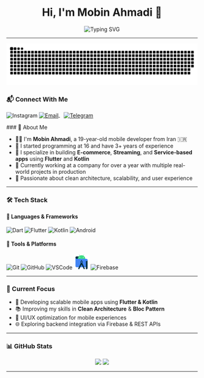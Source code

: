 <h1 align="center">Hi, I'm Mobin Ahmadi 👋</h1>

<p align="center">
  <img src="https://readme-typing-svg.herokuapp.com?font=Fira+Code&size=22&pause=1000&center=true&vCenter=true&width=440&lines=Mobile+App+Developer;Flutter+%26+Kotlin+Enthusiast;Firebase+Lover;Open+Source+Contributor" alt="Typing SVG" />
</p>

---

<picture >
  <source media="(prefers-color-scheme: dark)" srcset="https://raw.githubusercontent.com/platane/platane/output/github-contribution-grid-snake-dark.svg">
  <source media="(prefers-color-scheme: dark)" srcset="https://raw.githubusercontent.com/platane/platane/output/github-contribution-grid-snake.svg"> 
  <img alt="github contribution grid snake animation" src="https://raw.githubusercontent.com/platane/platane/output/github-contribution-grid-snake.svg">
</picture>


### 📬 Connect With Me

<p align="left" style="margin-right:10px;>
  <a href="https://instagram.com/m_ahm1384" target="_blank" style="margin-right:10px margin_top:20px;">
    <img align="center" src="https://raw.githubusercontent.com/rahuldkjain/github-profile-readme-generator/master/src/images/icons/Social/instagram.svg" alt="Instagram" height="32" width="32" />
  </a>
  <a href="mailto:mobin1384ahmadi1384@gmail.com" target="_blank" style="margin-right:10px;"> 
    <img align="center" src="https://cdn-icons-png.flaticon.com/512/732/732200.png" alt="Email" height="32" width="32" />
  </a>
  <a href="https://t.me/M_mobin11" target="_blank" style="margin-right:10px;"> 
    <img align="center" src="https://cdn-icons-png.flaticon.com/512/2111/2111646.png" alt="Telegram" height="32" width="32" />
  </a>
</p>
### 📌 About Me

- 👨‍💻 I'm **Mobin Ahmadi**, a 19-year-old mobile developer from Iran 🇮🇷
- 🧠 I started programming at 16 and have 3+ years of experience
- 💼 I specialize in building **E-commerce**, **Streaming**, and **Service-based apps** using **Flutter** and **Kotlin**
- 🏢 Currently working at a company for over a year with multiple real-world projects in production
- 🚀 Passionate about clean architecture, scalability, and user experience

---

### 🛠️ Tech Stack

#### 🔹 Languages & Frameworks
<p align="left">
  <img src="https://cdn.jsdelivr.net/gh/devicons/devicon/icons/dart/dart-original.svg" width="40" height="40" alt="Dart"/>
  <img src="https://cdn.jsdelivr.net/gh/devicons/devicon/icons/flutter/flutter-original.svg" width="40" height="40" alt="Flutter"/>
  <img src="https://www.vectorlogo.zone/logos/kotlinlang/kotlinlang-icon.svg" alt="Kotlin" width="40" height="40"/> 
  <img src="https://cdn.jsdelivr.net/gh/devicons/devicon/icons/android/android-original.svg" width="40" height="40" alt="Android"/>
</p>

#### 🔹 Tools & Platforms
<p align="left">
  <img src="https://cdn.jsdelivr.net/gh/devicons/devicon/icons/git/git-original.svg" width="40" height="40" alt="Git"/> 
<img src="https://cdn.jsdelivr.net/gh/devicons/devicon/icons/github/github-original-white.svg" width="40" height="40" alt="GitHub"/>
  <img src="https://cdn.jsdelivr.net/gh/devicons/devicon/icons/vscode/vscode-original.svg" width="40" height="40" alt="VSCode"/>
<img src="https://raw.githubusercontent.com/devicons/devicon/master/icons/androidstudio/androidstudio-original.svg" width="40" height="40" alt="Android Studio" />
  <img src="https://cdn.jsdelivr.net/gh/devicons/devicon/icons/firebase/firebase-plain.svg" width="40" height="40" alt="Firebase"/>
  
</p>

---

### 🎯 Current Focus

- 🔨 Developing scalable mobile apps using **Flutter & Kotlin**
- 📚 Improving my skills in **Clean Architecture** & **Bloc Pattern**
- 📱 UI/UX optimization for mobile experiences
- 🌐 Exploring backend integration via Firebase & REST APIs

---

### 📊 GitHub Stats

<p align="center">
  <img src="https://github-readme-stats.vercel.app/api?username=mobinaa6&show_icons=true&theme=radical" />
  <img src="https://github-readme-stats.vercel.app/api/top-langs/?username=mobinaa6&layout=compact&theme=radical" />
</p>

---




